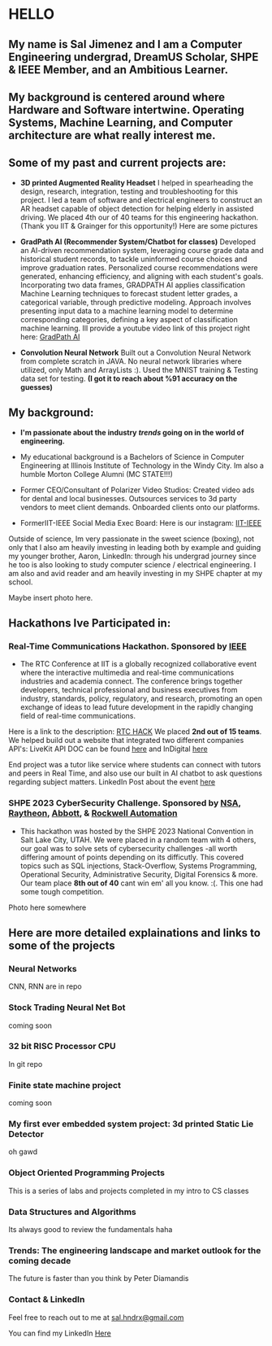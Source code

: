 # HELLO

## My name is Sal Jimenez and I am a Computer Engineering undergrad, DreamUS Scholar, SHPE & IEEE Member, and an Ambitious Learner. 

## My background is centered around where Hardware and Software intertwine. Operating Systems, Machine Learning, and Computer architecture are what really interest me.

## Some of my past and current projects are:

- **3D printed Augmented Reality Headset**
   I helped in spearheading the design, research, integration, testing and troubleshooting for this project. I led a team of software and electrical engineers to construct an AR headset capable of object detection for helping elderly in assisted driving. We placed 4th our of 40 teams for this engineering hackathon. (Thank you IIT & Grainger for this opportunity!)
Here are some pictures

- **GradPath AI (Recommender System/Chatbot for classes)**
  Developed an AI-driven recommendation system, leveraging course grade data and historical student records, to tackle uninformed course choices and improve graduation rates. Personalized course recommendations were generated, enhancing efficiency, and aligning with each student's goals.
	Incorporating two data frames, GRADPATH AI applies classification Machine Learning techniques to forecast student letter grades, a categorical variable, through predictive modeling. Approach involves presenting input data to a machine learning model to determine corresponding categories, defining a key aspect of classification machine learning.
Ill provide a youtube video link of this project right here: [GradPath AI](https://www.youtube.com/watch?v=6CZVAXxrdJU&t=3s)

- **Convolution Neural Network**
  Built out a Convolution Neural Network from complete scratch in JAVA. No neural network libraries where utilized, only Math and ArrayLists :).
  Used the MNIST training & Testing data set for testing. **(I got it to reach about %91 accuracy on the guesses)**

## My background:
- **I'm passionate about the industry _trends_ going on in the world of engineering.**
  
- My educational background is a Bachelors of Science in Computer Engineering at Illinois Institute of Technology in the Windy City. Im also a humble Morton College Alumni (MC STATE!!!) 
  
- Former CEO/Consultant of Polarizer Video Studios:
      Created video ads for dental and local businesses. Outsources services to 3d party vendors to meet client demands. Onboarded clients onto our platforms.
  
- FormerIIT-IEEE Social Media Exec Board: Here is our instagram: [IIT-IEEE](https://www.instagram.com/iit.ieee/)

Outside of science, Im very passionate in the sweet science (boxing), not only that I also am heavily investing in leading both by example and guiding my younger brother, Aaron, LinkedIn: through his undergrad journey since he too is also looking to study computer science / electrical engineering. I am also and avid reader and am heavily investing in my SHPE chapter at my school. 

Maybe insert photo here. 

## Hackathons Ive Participated in:

### Real-Time Communications Hackathon. Sponsored by [IEEE](https://www.ieee.org/)
- The RTC Conference at IIT is a globally recognized collaborative event where the interactive multimedia and real-time communications industries and academia connect. The conference  brings together developers, technical professional and business executives from industry, standards, policy, regulatory, and research, promoting an open exchange of ideas to lead future development in the rapidly changing field of real-time communications.

 Here is a link to the description: [RTC HACK](https://events.vtools.ieee.org/m/348711)
 We placed **2nd out of 15 teams**. We helped build out a website that integrated two different companies API's: 
 LiveKit API DOC can be found [here](https://docs.livekit.io/realtime/) and InDigital [here](https://indigital.net/)
 
 End project was a tutor like service where students can connect with tutors and peers in Real Time, and also use our built in AI chatbot to ask questions regarding subject matters. LinkedIn Post about the event [here](https://www.linkedin.com/feed/update/urn:li:activity:7114670066301890560/)

### SHPE 2023 CyberSecurity Challenge. Sponsored by [NSA](https://www.nsa.gov/), [Raytheon](https://www.rtx.com/), [Abbott](https://www.abbott.com/), & [Rockwell Automation](https://www.rockwellautomation.com/en-us.html)
 - This hackathon was hosted by the SHPE 2023 National Convention in Salt Lake City, UTAH.
We were placed in a random team with 4 others, our goal was to solve sets of cybersecurity challenges -all worth differing amount of points depending on its difficutly. This covered topics such as SQL injections, Stack-Overflow, Systems Programming, Operational Security, Administrative Security, Digital Forensics & more. Our team place **8th out of 40** cant win em' all you know. :(. This one had some tough competition.

 Photo here somewhere


## Here are more detailed explainations and links to some of the projects

### Neural Networks

CNN, RNN are in repo

### Stock Trading Neural Net Bot

coming soon

### 32 bit RISC Processor CPU

In git repo

### Finite state machine project

coming soon

### My first ever embedded system project: 3d printed Static Lie Detector

oh gawd

### Object Oriented Programming Projects

This is a series of labs and projects completed in my intro to CS classes

### Data Structures and Algorithms

Its always good to review the fundamentals haha

### Trends: The engineering landscape and market outlook for the coming decade

The future is faster than you think by Peter Diamandis


### Contact & LinkedIn

Feel free to reach out to me at <sal.hndrx@gmail.com>

You can find my LinkedIn [Here](https://www.linkedin.com/in/sjimenez2501/)
